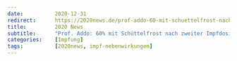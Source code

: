 ```yaml
---
date:          2020-12-31
redirect:      https://2020news.de/prof-addo-60-mit-schuettelfrost-nach-zweiter-impfdosis/
title:         2020 News
subtitle:      "Prof. Addo: 60% mit Schüttelfrost nach zweiter Impfdosis"
categories:    [Impfung]
tags:          [2020news, impf-nebenwirkungen]
---
```

